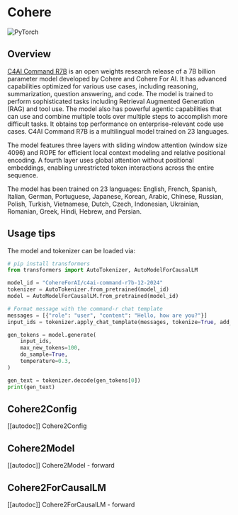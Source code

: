 # Cohere

<img alt="PyTorch" src="https://img.shields.io/badge/PyTorch-DE3412?style=flat&logo=pytorch&logoColor=white">

## Overview
[C4AI Command R7B](https://cohere.com/blog/command-r7b) is an open weights research release of a 7B billion parameter model developed by Cohere and Cohere For AI. It has advanced capabilities optimized for various use cases, including reasoning, summarization, question answering, and code. The model is trained to perform sophisticated tasks including Retrieval Augmented Generation (RAG) and tool use. The model also has powerful agentic capabilities that can use and combine multiple tools over multiple steps to accomplish more difficult tasks. It obtains top performance on enterprise-relevant code use cases. C4AI Command R7B is a multilingual model trained on 23 languages.

The model features three layers with sliding window attention (window size 4096) and ROPE for efficient local context modeling and relative positional encoding. A fourth layer uses global attention without positional embeddings, enabling unrestricted token interactions across the entire sequence.

The model has been trained on 23 languages: English, French, Spanish, Italian, German, Portuguese, Japanese, Korean, Arabic, Chinese, Russian, Polish, Turkish, Vietnamese, Dutch, Czech, Indonesian, Ukrainian, Romanian, Greek, Hindi, Hebrew, and Persian.

## Usage tips
The model and tokenizer can be loaded via:

```python
# pip install transformers
from transformers import AutoTokenizer, AutoModelForCausalLM

model_id = "CohereForAI/c4ai-command-r7b-12-2024"
tokenizer = AutoTokenizer.from_pretrained(model_id)
model = AutoModelForCausalLM.from_pretrained(model_id)

# Format message with the command-r chat template
messages = [{"role": "user", "content": "Hello, how are you?"}]
input_ids = tokenizer.apply_chat_template(messages, tokenize=True, add_generation_prompt=True, return_tensors="pt")

gen_tokens = model.generate(
    input_ids,
    max_new_tokens=100,
    do_sample=True,
    temperature=0.3,
)

gen_text = tokenizer.decode(gen_tokens[0])
print(gen_text)
```

## Cohere2Config

[[autodoc]] Cohere2Config

## Cohere2Model

[[autodoc]] Cohere2Model
    - forward


## Cohere2ForCausalLM

[[autodoc]] Cohere2ForCausalLM
    - forward


